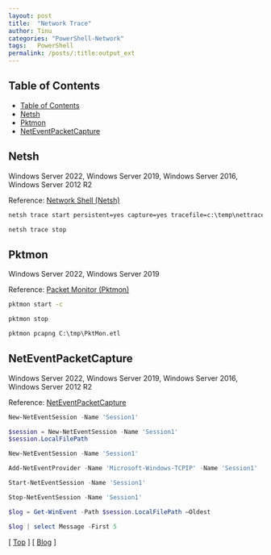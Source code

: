 ```yaml
---
layout: post
title:  "Network Trace"
author: Tinu
categories: "PowerShell-Network"
tags:   PowerShell
permalink: /posts/:title:output_ext
---
```


## Table of Contents

- [Table of Contents](#table-of-contents)
- [Netsh](#netsh)
- [Pktmon](#pktmon)
- [NetEventPacketCapture](#neteventpacketcapture)

## Netsh

Windows Server 2022, Windows Server 2019, Windows Server 2016, Windows Server 2012 R2

Reference: [Network Shell (Netsh)](https://docs.microsoft.com/en-us/windows-server/networking/technologies/netsh/netsh)

````cmd
netsh trace start persistent=yes capture=yes tracefile=c:\temp\nettrace-boot.etl
````

````cmd
netsh trace stop
````

## Pktmon

Windows Server 2022, Windows Server 2019

Reference: [Packet Monitor (Pktmon)](https://docs.microsoft.com/en-us/windows-server/networking/technologies/pktmon/pktmon)

````cmd
pktmon start -c
````

````cmd
pktmon stop
````

````cmd
pktmon pcapng C:\tmp\PktMon.etl
````

## NetEventPacketCapture

Windows Server 2022, Windows Server 2019, Windows Server 2016, Windows Server 2012 R2

Reference: [NetEventPacketCapture](https://docs.microsoft.com/en-us/powershell/module/neteventpacketcapture/?view=windowsserver2022-ps)

````powershell
New-NetEventSession -Name 'Session1'
````

````powershell
$session = New-NetEventSession -Name 'Session1'
$session.LocalFilePath
````

````powershell
New-NetEventSession -Name 'Session1'
````

````powershell
Add-NetEventProvider -Name 'Microsoft-Windows-TCPIP' -Name 'Session1'
````

````powershell
Start-NetEventSession -Name 'Session1'
````

````powershell
Stop-NetEventSession -Name 'Session1'
````

````powershell
$log = Get-WinEvent -Path $session.LocalFilePath –Oldest
````

````powershell
$log | select Message -First 5
````

[ [Top](#table-of-contents) ] [ [Blog](../categories.html) ]
